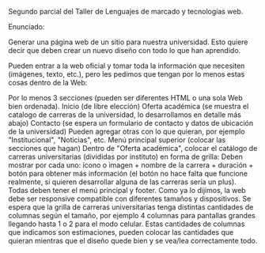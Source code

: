 Segundo parcial del Taller de Lenguajes de marcado y tecnologías web. 

Enunciado:

Generar una página web de un sitio para nuestra universidad. Esto quiere decir que deben crear un nuevo diseño con todo lo que han aprendido. 

Pueden entrar a la web oficial y tomar toda la información que necesiten (imágenes, texto, etc.), pero les pedimos que tengan por lo menos estas cosas dentro de la Web:

Por lo menos 3 secciones (pueden ser diferentes HTML o una sola Web bien ordenada).
Inicio (de libre elección)
Oferta académica (se muestra el catalogo de carreras de la universidad, lo desarrollamos en detalle más abajo)
Contacto (se espera un formulario de contacto y datos de ubicación de la universidad)
Pueden agregar otras con lo que quieran, por ejemplo "Institucional", "Noticias", etc. 
Menú principal superior (colocar las secciones que hagan)
Dentro de "Oferta académica", colocar el catálogo de carreras universitarias (divididas por instituto) en forma de grilla: 
Deben mostrar por cada uno: ícono o imagen + nombre de la carrera + duración + botón para obtener más información (el botón no hace falta que funcione realmente, si quieren desarrollar alguna de las carreras sería un plus).
Todas deben tener el menú principal y footer.
Como ya lo dijimos, la web debe ser responsive compatible con diferentes tamaños y dispositivos. Se espera que la grilla de carreras universitarias tenga distintas cantidades de columnas según el tamaño, por ejemplo 4 columnas para pantallas grandes llegando hasta 1 o 2 para el modo celular. Estas cantidades de columnas que indicamos son estimaciones, pueden colocar las cantidades que quieran mientras que el diseño quede bien y se vea/lea correctamente todo.
